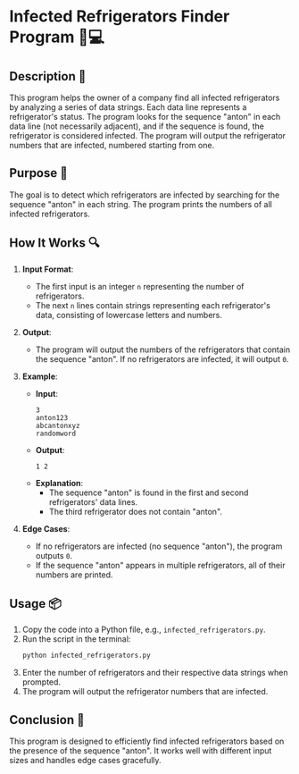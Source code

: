 # Infected Refrigerators Finder Program 🧊💻

## Description 📝

This program helps the owner of a company find all infected refrigerators by analyzing a series of data strings.
Each data line represents a refrigerator's status.
The program looks for the sequence "anton" in each data line (not necessarily adjacent), and if the sequence is found, the refrigerator is considered infected.
The program will output the refrigerator numbers that are infected, numbered starting from one.

## Purpose 🎯

The goal is to detect which refrigerators are infected by searching for the sequence "anton" in each string.
The program prints the numbers of all infected refrigerators.

## How It Works 🔍

1. **Input Format**:
    - The first input is an integer `n` representing the number of refrigerators.
    - The next `n` lines contain strings representing each refrigerator's data, consisting of lowercase letters and numbers.
2. **Output**:

    - The program will output the numbers of the refrigerators that contain the sequence "anton".
      If no refrigerators are infected, it will output `0`.

3. **Example**:

    - **Input**:
        ```
        3
        anton123
        abcantonxyz
        randomword
        ```
    - **Output**:
        ```
        1 2
        ```
    - **Explanation**:
        - The sequence "anton" is found in the first and second refrigerators' data lines.
        - The third refrigerator does not contain "anton".

4. **Edge Cases**:
    - If no refrigerators are infected (no sequence "anton"), the program outputs `0`.
    - If the sequence "anton" appears in multiple refrigerators, all of their numbers are printed.

## Usage 📦

1. Copy the code into a Python file, e.g., `infected_refrigerators.py`.
2. Run the script in the terminal:
    ```bash
    python infected_refrigerators.py
    ```
3. Enter the number of refrigerators and their respective data strings when prompted.
4. The program will output the refrigerator numbers that are infected.

## Conclusion 🚀

This program is designed to efficiently find infected refrigerators based on the presence of the sequence "anton".
It works well with different input sizes and handles edge cases gracefully.
